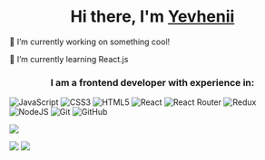  <h1 align="center">Hi there, I'm <a href="https://www.linkedin.com/in/yevhenii-khartaniuk-45b279251/" target="_blank">Yevhenii</a></h1>

🔭 I’m currently working on something cool!

🌱 I’m currently learning React.js

<h3 align="center">I am a frontend developer with experience in:</h3>

![JavaScript](https://img.shields.io/badge/javascript-%23323330.svg?style=for-the-badge&logo=javascript&logoColor=%23F7DF1E) ![CSS3](https://img.shields.io/badge/css3-%231572B6.svg?style=for-the-badge&logo=css3&logoColor=white) ![HTML5](https://img.shields.io/badge/html5-%23E34F26.svg?style=for-the-badge&logo=html5&logoColor=white) ![React](https://img.shields.io/badge/react-%2320232a.svg?style=for-the-badge&logo=react&logoColor=%2361DAFB) ![React Router](https://img.shields.io/badge/React_Router-CA4245?style=for-the-badge&logo=react-router&logoColor=white) ![Redux](https://img.shields.io/badge/redux-%23593d88.svg?style=for-the-badge&logo=redux&logoColor=white) ![NodeJS](https://img.shields.io/badge/node.js-6DA55F?style=for-the-badge&logo=node.js&logoColor=white) ![Git](https://img.shields.io/badge/git-%23F05033.svg?style=for-the-badge&logo=git&logoColor=white) ![GitHub](https://img.shields.io/badge/github-%23121011.svg?style=for-the-badge&logo=github&logoColor=white)



![](https://github-profile-summary-cards.vercel.app/api/cards/profile-details?username=E-Khartaniuk&theme=solarized_dark)

![](https://github-profile-summary-cards.vercel.app/api/cards/most-commit-language?username=E-Khartaniuk&theme=solarized_dark)     ![](http://github-profile-summary-cards.vercel.app/api/cards/stats?username=E-Khartaniuk&theme=solarized_dark)




<!--
**E-Khartaniuk/E-Khartaniuk** is a ✨ _special_ ✨ repository because its `README.md` (this file) appears on your GitHub profile.

Here are some ideas to get you started:

- 🔭 I’m currently working on ...
- 🌱 I’m currently learning ...
- 👯 I’m looking to collaborate on ...
- 🤔 I’m looking for help with ...
- 💬 Ask me about ...
- 📫 How to reach me: ...
- 😄 Pronouns: ...
- ⚡ Fun fact: ...

[![Top Langs](https://github-readme-stats.vercel.app/api/top-langs/?username=E-Khartaniuk&layout=compact)](https://github.com/E-Khartaniuk/github-readme-stats)

[![Anurag's GitHub stats](https://github-readme-stats.vercel.app/api?username=E-Khartaniuk)](https://github.com/E-Khartaniuk/github-readme-stats)
-->
